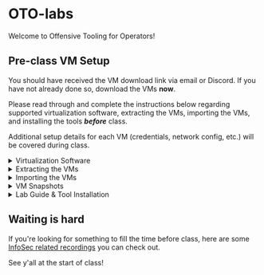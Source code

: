 # OTO-labs
Welcome to Offensive Tooling for Operators!

## Pre-class VM Setup

You should have received the VM download link via email or Discord. If you have not already done so, download the VMs **now**.

Please read through and complete the instructions below regarding supported virtualization software, extracting the VMs, importing the VMs, and installing the tools ***before*** class. 

Additional setup details for each VM (credentials, network config, etc.) will be covered during class.

<details>

<summary>Virtualization Software</summary>

### VMware

First, you will need to download and install VMware on your host machine. Both Workstation Pro (Windows/Linux) and Fusion Pro (Mac) are now FREE!

Antisyphon Training has created a helpful "[How to Download and Install VMWare Pro Workstation for Windows and Linux](https://www.youtube.com/watch?v=BpTMEvWOhAM)" video to guide you through process of setting up VMware on your machine.

Be sure to select the “Personal Use” option to avoid needing a paid license.

![image](https://github.com/user-attachments/assets/047ea115-1852-4e73-9cd5-1b2b283e768f)

### Alternative: VirtualBox

You can use VirtualBox, but it fails about 25% of the time on either networking or USB support. If you hate yourself, use VirtualBox. Otherwise, use VMware.

**NOTE: We only officially support VMWare for class troubleshooting.**

</details>

<details>

<summary>Extracting the VMs</summary>

Next, you will want to extract the compressed files to a directory on your system. The exact process will change based on your system. Usually right-clicking and extracting the files with the 7-Zip tool (or your local decompression tool) you chose to install will do the trick.

### 7-Zip

7-Zip is a good option because it is the most consistent for decompressing large files. (Native unzipping utilities tend to choke on very large files.)

Below are some options:

- **7-ZiP:** [https://www.7-zip.org/download.html](https://www.7-zip.org/download.html)
- **7-Zip support for Linux:** [https://itsfoss.com/use-7zip-ubuntu-linux/](https://itsfoss.com/use-7zip-ubuntu-linux/)
- **7-Zip utility for Mac:** [https://www.keka.io/en/](https://www.keka.io/en/)

</details>

<details>

<summary>Importing the VMs</summary>

Next, we need to get the VMs loaded in VMWare.

To do that, Open VMWare and then select **File > Open (use “Import” on VMware Fusion) >** then navigate to where you downloaded the files.

![Untitled](https://github.com/user-attachments/assets/ce437693-2c66-4b86-9934-f0ece820ec01)

Give the VM a name and click **Import**.

![Untitled1](https://github.com/user-attachments/assets/40bbc892-7788-40ee-ac0b-ebfea0d961c8)

You may get a consistency error. If you do, do not worry. Just select **Retry** or **Try Again**. It should work.

</details>

<details>

<summary>VM Snapshots</summary>

At this point, it's always a good idea to create a snapshot of your VMs' initial state using VMware.

This enables us to quickly revert back if you run into any issues during class or if you want to start over completely.

</details>

<details>

<summary>Lab Guide & Tool Installation</summary>

Turn The Forge VM on, login using the creds `telchar:ridgeback`, open a terminal, and run the below commands. 

```bash
get-labs OTO
cd ~/OTO-labs
```

**NOTE: If you're taking the _On-Demand_ version of this class, please check the version number of the recordings then perform the below extra command. This will ensure you're using the corresponding release of the labs.**

```bash
# beginning of extra command

git checkout tags/v1.0.1 # <-- Replace this version number with the corresponding number from the recordinings

# end of extra command
```

Now, continue on with these final commands...

```bash
chmod 744 tools.sh
./tools.sh
```

This will download and setup the Lab Guide and tools for the class.

This is intended to reduce initial VM download size, make it easy for students to hit the ground running, control tool versions, and permit dynamic updating of the course material.

That's it!

Now shutdown the VMs and wait for class to begin.

</details>

## Waiting is hard

If you're looking for something to fill the time before class, here are some [InfoSec related recordings](https://ridgebackinfosec.com/recordings/) you can check out.

See y'all at the start of class!
